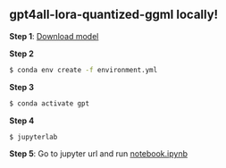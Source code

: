 

## gpt4all-lora-quantized-ggml locally!



**Step 1**: [Download model](https://the-eye.eu/public/AI/models/nomic-ai/gpt4all/gpt4all-lora-quantized-ggml.bin)

**Step 2**

```bash
$ conda env create -f environment.yml
```

**Step 3**

```bash
$ conda activate gpt
```

**Step 4** 

```bash
$ jupyterlab
```

**Step 5**: Go to jupyter url and run [notebook.ipynb](https://github.com/adrianmarino/gpt4-quantized/blob/master/notebook.ipynb)

